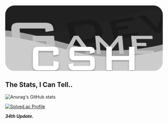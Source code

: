 <p align = "center">
  
  ![Alt text](https://github.com/csh4430/csh4430/blob/main/Image/Title.png?raw=true)
  
</p>

<h2>
  The Stats, I Can Tell..
</h2>

![Anurag's GitHub stats](https://github-readme-stats.vercel.app/api?username=csh4430&show_icons=true&theme=dark)

[![Solved.ac Profile](http://mazassumnida.wtf/api/v2/generate_badge?boj=snghun6889)](https://solved.ac/snghun6889)

***34th Update.***
